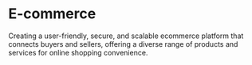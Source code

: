 # E-commerce
Creating a user-friendly, secure, and scalable ecommerce platform that connects buyers and sellers, offering a diverse range of products and services for online shopping convenience.
